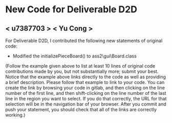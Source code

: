 # New Code for Deliverable D2D

## < u7387703 > < Yu Cong >

For Deliverable D2D, I contributed the following new statements of original code:

- Modified the initializePieceBoard() to ass2\gui\Board.class


(Follow the example given above to list at least 10 lines of original code contributions made by you, but not substantially more; submit your best. Notice that the example above links directly to the code as well as providing a brief description.   Please follow that example to link to your code.  You can create the link by browsing your code in gitlab, and then clicking on the line number of the first line, and then shift-clicking on the line number of the last line in the region you want to select.  If you do that correctly, the URL for that selection will be in the navigation bar of your browser.  After you commit and push your statement, you should check that all of the links are correctly working.)
